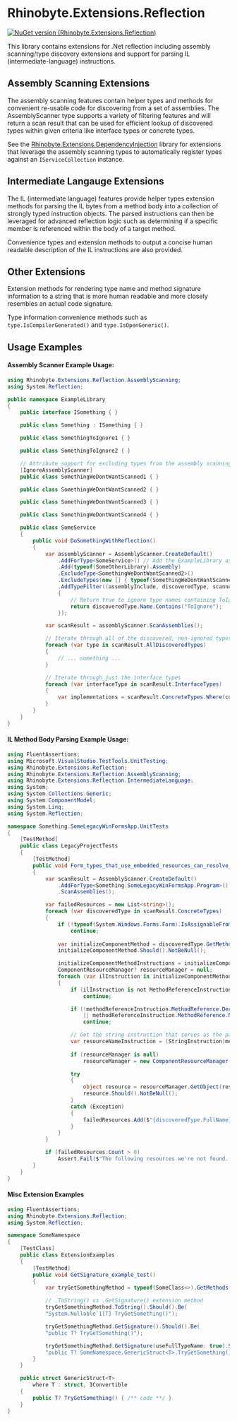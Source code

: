 # Rhinobyte.Extensions.Reflection

[![NuGet version (Rhinobyte.Extensions.Reflection)](https://img.shields.io/nuget/v/Rhinobyte.Extensions.Reflection.svg?style=flat)](https://www.nuget.org/packages/Rhinobyte.Extensions.Reflection/)

This library contains extensions for .Net reflection including assembly scanning/type discovery extensions and support for parsing IL (intermediate-language) instructions.


## Assembly Scanning Extensions

The assembly scanning features contain helper types and methods for convenient re-usable code for discovering from a set of assemblies. 
The AssemblyScanner type supports a variety of filtering features and will return a scan result that can be used for efficient lookup of discovered
types within given criteria like interface types or concrete types.

See the [Rhinobyte.Extensions.DependencyInjection](/../Rhinobyte.Extensions.DependencyInjection/README.md) library for extensions that leverage the
assembly scanning types to automatically register types against an `IServiceCollection` instance.

## Intermediate Langauge Extensions

The IL (intermediate language) features provide helper types extension methods for parsing the IL bytes from a method body into a collection of strongly
typed instruction objects. The parsed instructions can then be leveraged for advanced reflection logic such as determining if a specific member is
referenced within the body of a target method.

Convenience types and extension methods to output a concise human readable description of the IL instructions are also provided.

## Other Extensions

Extension methods for rendering type name and method signature information to a string that is more human readable and more closely resembles an actual code signature.

Type information convenience methods such as `type.IsCompilerGenerated()` and `type.IsOpenGeneric()`.


## Usage Examples

#### Assembly Scanner Example Usage:
```cs
using Rhinobyte.Extensions.Reflection.AssemblyScanning;
using System.Reflection;

public namespace ExampleLibrary
{
    public interface ISomething { }

    public class Something : ISomething { }

    public class SomethingToIgnore1 { }

    public class SomethingToIgnore2 { }

    // Attribute support for excluding types from the assembly scanning result
    [IgnoreAssemblyScanner]
    public class SomethingWeDontWantScanned1 { }

    public class SomethingWeDontWantScanned2 { }

    public class SomethingWeDontWantScanned3 { }

    public class SomethingWeDontWantScanned4 { }

    public class SomeService
    {
        public void DoSomethingWithReflection()
        {
            var assemblyScanner = AssemblyScanner.CreateDefault()
                .AddForType<SomeService>() // Add the ExampleLibrary assembly to the list of assemblies to scan
                .Add(typeof(SomeOtherLibrary).Assembly)
                .ExcludeType<SomethingWeDontWantScanned2>()
                .ExcludeTypes(new [] { typeof(SomethingWeDontWantScanned3), typeof(SomethingWeDontWantScanned4) })
                .AddTypeFilter((assemblyInclude, discoveredType, scanner, currentScanResult) =>
                {
                    // Return true to ignore type names containing ToIgnore
                    return discoveredType.Name.Contains("ToIgnore");
                });

            var scanResult = assemblyScanner.ScanAssemblies();

            // Iterate through all of the discovered, non-ignored types
            foreach (var type in scanResult.AllDiscoveredTypes) 
            {
                // ... something ...
            }

            // Iterate through just the interface types
            foreach (var interfaceType in scanResult.InterfaceTypes)
            {
                var implementations = scanResult.ConcreteTypes.Where(concreteType => interfaceType.IsAssignableFrom(concreteType)).ToList();
            }
        }
    }
}
```


#### IL Method Body Parsing Example Usage:
```cs
using FluentAssertions;
using Microsoft.VisualStudio.TestTools.UnitTesting;
using Rhinobyte.Extensions.Reflection;
using Rhinobyte.Extensions.Reflection.AssemblyScanning;
using Rhinobyte.Extensions.Reflection.IntermediateLanguage;
using System;
using System.Collections.Generic;
using System.ComponentModel;
using System.Linq;
using System.Reflection;

namespace Something.SomeLegacyWinFormsApp.UnitTests
{
    [TestMethod]
    public class LegacyProjectTests
    {
        [TestMethod]
        public void Form_types_that_use_embedded_resources_can_resolve_the_resources_successfully()
        {
            var scanResult = AssemblyScanner.CreateDefault()
                .AddForType<Something.SomeLegacyWinFormsApp.Program>()
                .ScanAssemblies();

            var failedResources = new List<string>();
            foreach (var discoveredType in scanResult.ConcreteTypes)
            {
                if (!typeof(System.Windows.Forms.Form).IsAssignableFrom(discoveredType))
                    continue;
                
                var initializeComponentMethod = discoveredType.GetMethod("InitializeComponent", BindingFlags.Public | BindingFlags.NonPublic | BindingFlags.Instance);
                initializeComponentMethod.Should().NotBeNull();

                initializeComponentMethodInstructions = initializeComponentMethod!.ParseInstructions();
                ComponentResourceManager? resourceManager = null;
                foreach (var ilInstruction in initializeComponentMethodInstructions)
                {
                    if (ilInstruction is not MethodReferenceInstruction methodReferenceInstruction)
                        continue;

                    if (!methodReferenceInstruction.MethodReference.DeclaringType.Name.Contains("ResourceManager")
                        || methodReferenceInstruction.MethodReference.Name != nameof(ComponentResourceManager.GetObject))
                        continue;

                    // Get the string instruction that serves as the parameter for the resources.GetObject(resourceName) call
                    var resourceNameInstruction = (StringInstruction)methodReferenceInstruction.PreviousInstruction!;
                    
                    if (resourceManager is null)
                        resourceManager = new ComponentResourceManager(discoveredType);

                    try
                    {
                        object resource = resourceManager.GetObject(resourceNameInstruction.Value);
                        resource.Should().NotBeNull();
                    }
                    catch (Exception)
                    {
                        failedResources.Add($"{discoveredType.FullName}.resource -> {resourceName}");
                    }
                }
            }

            if (failedResources.Count > 0)
                Assert.Fail($"The following resources we're not found. Make sure the resource file/item exists and that the Form namespace matches the .resx file/folder structure:{Environment.NewLine}{string.Join(Environment.NewLine, failedResources)}");
        }
    }
}
```

#### Misc Extension Examples
```cs
using FluentAssertions;
using Rhinobyte.Extensions.Reflection;
using System.Reflection;

namespace SomeNamespace
{
    [TestClass]
    public class ExtensionExamples
    {
        [TestMethod]
        public void GetSignature_example_test()
        {
            var tryGetSomethingMethod = typeof(SomeClass<>).GetMethods().FirstOrDefault(method => method.Name == "TryGetSomething");

            // .ToString() vs .GetSignature() extension method
            tryGetSomethingMethod.ToString().Should().Be(
            "System.Nullable`1[T] TryGetSomething()");

            tryGetSomethingMethod.GetSignature().Should().Be(
            "public T? TryGetSomething()");

            tryGetSomethingMethod.GetSignature(useFullTypeName: true).Should().Be(
            "public T? SomeNamespace.GenericStruct<T>.TryGetSomething() where T : System.IConvertible, struct");
        }
    }

    public struct GenericStruct<T>
        where T : struct, IConvertible
    {
        public T? TryGetSomething() { /** code **/ }
    }
}
```


